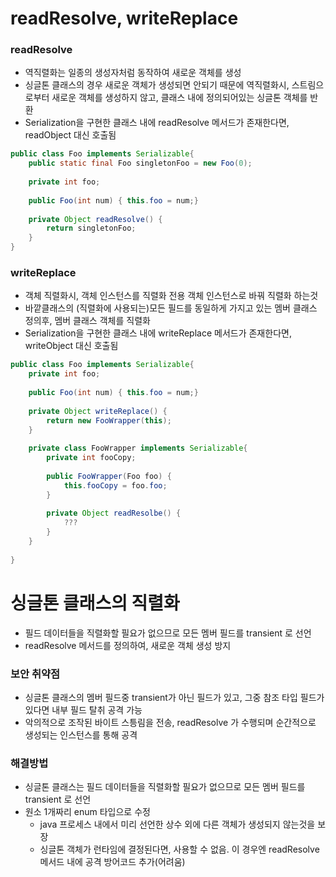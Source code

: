 # readResolve, writeReplace
### readResolve
* 역직렬화는 일종의 생성자처럼 동작하여 새로운 객체를 생성
* 싱글톤 클래스의 경우 새로운 객체가 생성되면 안되기 때문에 역직렬화시, 스트림으로부터 새로운 객체를 생성하지 않고, 클래스 내에 정의되어있는 싱글톤 객체를 반환
* Serialization을 구현한 클래스 내에 readResolve 메서드가 존재한다면, readObject 대신 호출됨
```java
public class Foo implements Serializable{
    public static final Foo singletonFoo = new Foo(0);
    
    private int foo;
    
    public Foo(int num) { this.foo = num;}
    
    private Object readResolve() {
        return singletonFoo;
    }
}
```

### writeReplace
* 객체 직렬화시, 객체 인스턴스를 직렬화 전용 객체 인스턴스로 바꿔 직렬화 하는것
* 바깥클래스의 (직렬화에 사용되는)모든 필드를 동일하게 가지고 있는 멤버 클래스 정의후, 멤버 클래스 객체를 직렬화
* Serialization을 구현한 클래스 내에 writeReplace 메서드가 존재한다면, writeObject 대신 호출됨
```java
public class Foo implements Serializable{
    private int foo;
    
    public Foo(int num) { this.foo = num;}
    
    private Object writeReplace() {
        return new FooWrapper(this);
    }
    
    private class FooWrapper implements Serializable{
        private int fooCopy;
        
        public FooWrapper(Foo foo) {
            this.fooCopy = foo.foo;
        }
        
        private Object readResolbe() {
            ???
        }
    }
    
}
```

# 싱글톤 클래스의 직렬화
* 필드 데이터들을 직렬화할 필요가 없으므로 모든 멤버 필드를 transient 로 선언
* readResolve 메서드를 정의하여, 새로운 객체 생성 방지

### 보안 취약점
* 싱글톤 클래스의 멤버 필드중 transient가 아닌 필드가 있고, 그중 참조 타입 필드가 있다면 내부 필드 탈취 공격 가능
* 악의적으로 조작된 바이트 스틍림을 전송, readResolve 가 수행되며 순간적으로 생성되는 인스턴스를 통해 공격

### 해결방법
* 싱글톤 클래스는 필드 데이터들을 직렬화할 필요가 없으므로 모든 멤버 필드를 transient 로 선언
* 원소 1개짜리 enum 타입으로 수정
    * java 프로세스 내에서 미리 선언한 상수 외에 다른 객체가 생성되지 않는것을 보장
    * 싱글톤 객체가 런타임에 결정된다면, 사용할 수 없음. 이 경우엔 readResolve 메서드 내에 공격 방어코드 추가(어려움)
